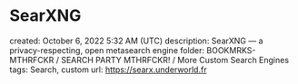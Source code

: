 # SearXNG

created: October 6, 2022 5:32 AM (UTC)
description: SearXNG — a privacy-respecting, open metasearch engine
folder: BOOKMRKS-MTHRFCKR / SEARCH PARTY MTHRFCKR! / More Custom Search Engines
tags: Search, custom
url: https://searx.underworld.fr